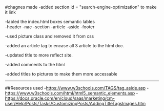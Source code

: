 #chagnes made
-added section id = "search-engine-optimization" to make it link

-labled the index.html boxes semantic lables  
  	-header
	-nac
	-section
	-article
	-aside
	-footer

-used picture class and removed it from css

-added an article tag to encase all 3 article to the html doc.

-updated title to more reflect site.

-added comments to the html

-added titles to pictures to make them more accessable


--------------------------------------------------------------------------------------------------


##Resources used 
-https://www.w3schools.com/TAGS/tag_aside.asp
-https://www.w3schools.com/html/html5_semantic_elements.asp
-https://docs.oracle.com/en/cloud/saas/marketing/cm-user/Help/Posts/Tasks/CustomizingPosts/AddingTitleTagsImages.htm


 
